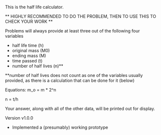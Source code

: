 This is the half life calculator.

** HIGHLY RECOMMENDED TO DO THE PROBLEM, THEN TO USE THIS TO CHECK YOUR WORK ** 

Problems will always provide at least three out of the following four variables

- half life time (h)
- original mass (M0)
- ending mass (M) 
- time passed (t)
- number of half lives (n)**

**number of half lives does not count as one of the variables usually provided, as there is a calculation that can be done for it (below)

Equations:
  m_o = m * 2^n

  n = t/h

Your answer, along with all of the other data, will be printed out for display. 


Version v1.0.0
- Implemented a (presumably) working prototype